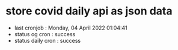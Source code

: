 # store covid daily api as json data

- last cronjob : Monday, 04 April 2022 01:04:41
- status og cron : success
- status daily cron : success
      
      